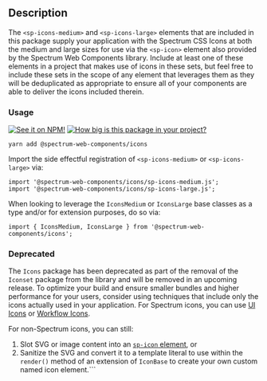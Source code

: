## Description

The `<sp-icons-medium>` and `<sp-icons-large>` elements that are included in this package supply your application with the Spectrum CSS Icons at both the medium and large sizes for use via the `<sp-icon>` element also provided by the Spectrum Web Components library. Include at least one of these elements in a project that makes use of icons in these sets, but feel free to include these sets in the scope of any element that leverages them as they will be deduplicated as appropriate to ensure all of your components are able to deliver the icons included therein.

### Usage

[![See it on NPM!](https://img.shields.io/npm/v/@spectrum-web-components/icons?style=for-the-badge)](https://www.npmjs.com/package/@spectrum-web-components/icons)
[![How big is this package in your project?](https://img.shields.io/bundlephobia/minzip/@spectrum-web-components/icons?style=for-the-badge)](https://bundlephobia.com/result?p=@spectrum-web-components/icons)

```
yarn add @spectrum-web-components/icons
```

Import the side effectful registration of `<sp-icons-medium>` or `<sp-icons-large>` via:

```
import '@spectrum-web-components/icons/sp-icons-medium.js';
import '@spectrum-web-components/icons/sp-icons-large.js';
```

When looking to leverage the `IconsMedium` or `IconsLarge` base classes as a type and/or for extension purposes, do so via:

```
import { IconsMedium, IconsLarge } from '@spectrum-web-components/icons';
```

### Deprecated

The `Icons` package has been deprecated as part of the removal of the `Iconset` package from the library and will be removed in an upcoming release. To optimize your build and ensure smaller bundles and higher performance for your users, consider using techniques that include only the icons actually used in your application. For Spectrum icons, you can use [UI Icons](../icons-ui/) or [Workflow Icons](../icons-workflow/).

For non-Spectrum icons, you can still:
1. Slot SVG or image content into an [`sp-icon` element](../icon/), or
2. Sanitize the SVG and convert it to a template literal to use within the `render()` method of an extension of `IconBase` to create your own custom named icon element.```
